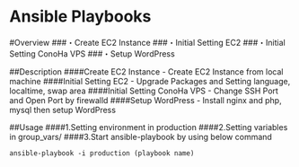 Ansible Playbooks
====


#Overview
###・Create EC2 Instance
###・Initial Setting EC2
###・Initial Setting ConoHa VPS
###・Setup WordPress

##Description
####Create EC2 Instance - Create EC2 Instance from local machine
####Initial Setting EC2 - Upgrade Packages and Setting language, localtime, swap area
####Initial Setting ConoHa VPS - Change SSH Port and Open Port by firewalld
####Setup WordPress - Install nginx and php, mysql then setup WordPress

##Usage
####1.Setting environment in production
####2.Setting variables in group_vars/
####3.Start ansible-playbook by using below command

` ansible-playbook -i production (playbook name) `
